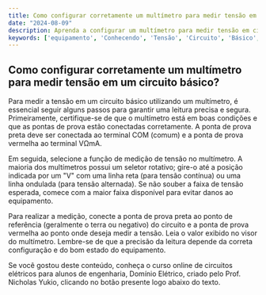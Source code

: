 ```yaml
---
title: Como configurar corretamente um multímetro para medir tensão em um circuito básico?
date: "2024-08-09"
description: Aprenda a configurar um multímetro para medir tensão em circuitos básicos de forma correta e segura.
keywords: ['equipamento', 'Conhecendo', 'Tensão', 'Circuito', 'Básico', 'configuração', 'medida']
---
```


## Como configurar corretamente um multímetro para medir tensão em um circuito básico?

Para medir a tensão em um circuito básico utilizando um multímetro, é essencial seguir alguns passos para garantir uma leitura precisa e segura. Primeiramente, certifique-se de que o multímetro está em boas condições e que as pontas de prova estão conectadas corretamente. A ponta de prova preta deve ser conectada ao terminal COM (comum) e a ponta de prova vermelha ao terminal VΩmA.

Em seguida, selecione a função de medição de tensão no multímetro. A maioria dos multímetros possui um seletor rotativo; gire-o até a posição indicada por um "V" com uma linha reta (para tensão contínua) ou uma linha ondulada (para tensão alternada). Se não souber a faixa de tensão esperada, comece com a maior faixa disponível para evitar danos ao equipamento.

Para realizar a medição, conecte a ponta de prova preta ao ponto de referência (geralmente o terra ou negativo) do circuito e a ponta de prova vermelha ao ponto onde deseja medir a tensão. Leia o valor exibido no visor do multímetro. Lembre-se de que a precisão da leitura depende da correta configuração e do bom estado do equipamento.

Se você gostou deste conteúdo, conheça o curso online de circuitos elétricos para alunos de engenharia, Domínio Elétrico, criado pelo Prof. Nicholas Yukio, clicando no botão presente logo abaixo do texto.